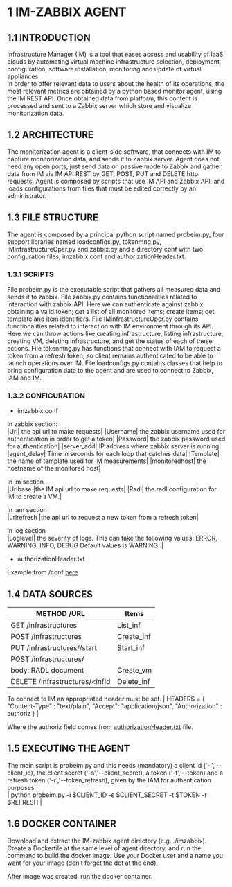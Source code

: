 # 1	IM-ZABBIX AGENT

## 1.1	INTRODUCTION
Infrastructure Manager (IM) is a tool that eases access and usability of IaaS clouds by automating virtual machine infrastructure selection, deployment, configuration, software installation, monitoring and update of virtual appliances.  
In order to offer relevant data to users about the health of its operations, the most relevant metrics are obtained by a python based monitor agent, using the IM REST API. Once obtained data from platform, this content is processed and sent to a Zabbix server which store and visualize monitorization data. 

## 1.2	ARCHITECTURE
The monitorization agent is a client-side software, that connects with IM to capture monitorization data, and sends it to Zabbix server. Agent does not need any open ports, just send data on passive mode to Zabbix and gather data from IM via IM API REST by GET, POST, PUT and DELETE http requests. Agent is composed by scripts that use IM API and Zabbix API, and loads configurations from files that must be edited correctly by an administrator.

## 1.3	FILE STRUCTURE
The agent is composed by a principal python script named probeim.py, four support libraries named loadconfigs.py, tokenmng.py, IMinfrastructureOper.py and zabbix.py and a directory conf with two configuration files, imzabbix.conf and authorizationHeader.txt.

### 1.3.1	SCRIPTS
File probeim.py is the executable script that gathers all measured data and sends it to zabbix. 
File zabbix.py contains functionalities related to interaction with zabbix API. Here we can authenticate against zabbix obtaining a valid token; get a list of all monitored items; create items; get template and item identifiers. 
File IMinfrastructureOper.py contains functionalities related to interaction with IM environment through its API. Here we can throw actions like creating infrastructure, listing infrastructure, creating VM, deleting infrastructure, and get the status of each of these actions. 
File tokenmng.py has functions that connect with IAM to request a token from a refresh token, so client remains authenticated to be able to launch operations over IM. 
File loadconfigs.py contains classes that help to bring configuration data to the agent and are used to connect to Zabbix, IAM and IM.

### 1.3.2	CONFIGURATION

* imzabbix.conf


In zabbix section:	
|Uri|	the api url to make requests|
|Username|	the zabbix username used for authentication in order to get a token|
|Password|	the zabbix password used for authentication|
|server_add|	IP address where zabbix server is running|
|agent_delay|	Time in seconds for each loop that catches data|
|Template|	the name of template used for IM measurements|
|monitoredhost|	the hostname of the monitored host|

In im section	
|Urlbase	|the IM api url to make requests|
|Radl|	the radl configuration for IM to create a VM.|

In iam section	
|urlrefresh	|the api url to request a new token from a refresh token|

In log section	
|Loglevel|	the severity of logs. This can take the following values: ERROR, WARNING, INFO, DEBUG
Default values is WARNING. |


* authorizationHeader.txt

Example from /conf [here](https://github.com/indigo-dc/Monitoring/blob/master/zabbix-probes/im-zabbix-probe/conf/authorizationHeader.txt)


## 1.4	DATA SOURCES


| METHOD /URL| Items|
| ------ | ------ |
| GET /infrastructures| List_inf |
| POST /infrastructures| Create_inf |
| PUT /infrastructures/<infId>/start | Start_inf |
| POST /infrastructures/<infId>
 body:	RADL document | Create_vm |
| DELETE /infrastructures/<infId|Delete_inf |


To connect to IM an appropriated header must be set.
|
HEADERS = {
        "Content-Type" : "text/plain",
        "Accept": "application/json",
        "Authorization" : authoriz
    }
|

Where the authoriz field comes from [authorizationHeader.txt](https://github.com/indigo-dc/Monitoring/blob/master/zabbix-probes/im-zabbix-probe/conf/authorizationHeader.txt) file.


## 1.5	EXECUTING THE AGENT
The main script is probeim.py and this needs (mandatory) a client id ('-i','--client_id), the client secret ('-s','--client_secret),  a token ('-t','--token) and a refresh token ('-r','--token_refresh), given by the IAM for authentication purposes.  
|
 python probeim.py -i $CLIENT_ID -s $CLIENT_SECRET -t $TOKEN -r $REFRESH
|

## 1.6	DOCKER CONTAINER

Download and extract the IM-zabbix agent directory (e.g. ./imzabbix). Create a Dockerfile at the same level of agent directory, and run the command to build the docker image. Use your Docker user and a name you want for your image (don’t forget the dot at the end).  

After image was created, run the docker container.

